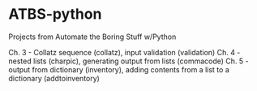 # ATBS-python
Projects from Automate the Boring Stuff w/Python

  Ch. 3 - Collatz sequence (collatz), input validation (validation)
  Ch. 4 - nested lists (charpic), generating output from lists (commacode)
  Ch. 5 - output from dictionary (inventory), adding contents from a list to a dictionary (addtoinventory)

